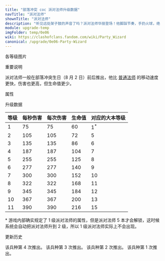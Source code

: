 ```yaml
---
title: "部落冲突 coc 派对法师升级数据"
navTitle: "派对法师"
shownTitle: "派对法师"
description: "听见远处架子鼓的声音了吗？派对法师华丽登场！他脚踩节奏，手扔火球，绝对是庆功派对的灵魂人物。"
module: upgrade-temp
imgFolder: temp/0e06
wiki: https://clashofclans.fandom.com/wiki/Party_Wizard
canonical: /upgrade/0e06-Party-Wizard
---
```


<UnitInfo :folder="$frontmatter.imgFolder" imgSrc="Party_Wizard_info.png" :imgAlt="$frontmatter.navTitle" :description="$frontmatter.description" />

<SmallTitle>各等级图片</SmallTitle>

<Panel>
    <UnitImgGroup :folder="$frontmatter.imgFolder">
        <UnitImg imgTitle="所有等级" imgSrc="Party_Wizard1.png" />
    </UnitImgGroup>
</Panel>

<SmallTitle>重要说明</SmallTitle>

派对法师一般在部落冲突生日（8 月 2 日）前后推出，他比 [普通法师](/upgrade/0006-Wizard) 的移动速度更快，伤害也更高，但生命值更少。

<SmallTitle>属性</SmallTitle>

<UnitProperties>
    <UnitProperty pKey="部队类型" pValue="地面远程单位" />
    <UnitProperty pKey="攻击偏好" pValue="无" />
    <UnitProperty pKey="伤害类型" pValue="范围伤害" />
    <UnitProperty pKey="伤害半径" pValue="0.3 格" />
    <UnitProperty pKey="攻击的目标" pValue="地面和空中目标" />
    <UnitProperty pKey="占据人口" pValue="4" />
    <UnitProperty pKey="移动速度" pValue="3 格/秒" />
    <UnitProperty pKey="攻击速度" pValue="1 秒/次" />
    <UnitProperty pKey="攻击距离" pValue="3 格" />
    <UnitProperty pKey="所需训练营等级" pValue="7" />
    <UnitProperty pKey="所需大本等级" pValue="5" />
    <UnitProperty pKey="训练时间" pValue="30" trainingSystem="2022" />
</UnitProperties>

<SmallTitle>升级数据</SmallTitle>

<UnitTable>

| 等级 | 每秒伤害 | 每次伤害 | 生命值 | 对应的大本等级 |
| ---- |  ----   |  ----   |  ----  |      ----    |
|   1  |    75   |    75   |    60  | 1<sup>*</sup>|
|   2  |   105   |   105   |    72  |       5      |
|   3  |   135   |   135   |    86  |       6      |
|   4  |   187   |   187   |   104  |       7      |
|   5  |   255   |   255   |   125  |       8      |
|   6  |   277   |   277   |   140  |       9      |
|   7  |   300   |   300   |   152  |      10      |
|   8  |   322   |   322   |   168  |      11      |
|   9  |   345   |   345   |   184  |      12      |
|  10  |   367   |   367   |   200  |      13      |
|  11  |   390   |   390   |   216  |      15      |
</UnitTable>

\* 游戏内部确实规定了 1 级派对法师的属性，但是派对法师 5 本才会解锁，这时候系统会自动把派对法师升到 2 级，所以 1 级派对法师实际上不会出现。

<SmallTitle>更新历史</SmallTitle>

<Timeline>
    <TimelineItem date="2023/08">
        <TimelineRow>该兵种第 4 次推出。</TimelineRow>
    </TimelineItem>
    <TimelineItem date="2021/08">
        <TimelineRow>该兵种第 3 次推出。</TimelineRow>
    </TimelineItem>
    <TimelineItem date="2020/08">
        <TimelineRow>该兵种第 2 次推出。</TimelineRow>
    </TimelineItem>
    <TimelineItem date="2019/08">
        <TimelineRow>该兵种第 1 次推出。</TimelineRow>
    </TimelineItem>
    <TimelineItem :historyBottom="true" />
</Timeline>